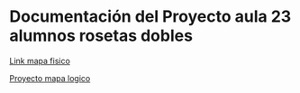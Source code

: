 # Documentación del Proyecto aula 23 alumnos rosetas dobles
[Link mapa fisico](https://docs.google.com/document/d/1UHy4xz37rO24K3ZTytIViysswj9KF7SCkpvkMXq_3XY/edit#heading=h.lxgdhoy9tdsj/)

[Proyecto mapa logico](https://drive.google.com/drive/folders/1xrY63srnnd1QmpgkDEvcVEdT7piDMAPQ)

